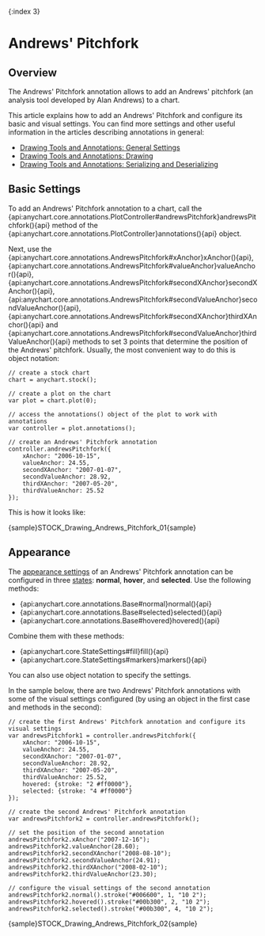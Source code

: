 {:index 3}
# Andrews' Pitchfork

## Overview

The Andrews' Pitchfork annotation allows to add an Andrews' pitchfork (an analysis tool developed by Alan Andrews) to a chart.

This article explains how to add an Andrews' Pitchfork and configure its basic and visual settings. You can find more settings and other useful information in the articles describing annotations in general:

* [Drawing Tools and Annotations: General Settings](General_Settings)
* [Drawing Tools and Annotations: Drawing](Drawing)
* [Drawing Tools and Annotations: Serializing and Deserializing](Serializing_Deserializing)

## Basic Settings

To add an Andrews' Pitchfork annotation to a chart, call the {api:anychart.core.annotations.PlotController#andrewsPitchfork}andrewsPitchfork(){api} method of the {api:anychart.core.annotations.PlotController}annotations(){api} object.

Next, use the {api:anychart.core.annotations.AndrewsPitchfork#xAnchor}xAnchor(){api}, {api:anychart.core.annotations.AndrewsPitchfork#valueAnchor}valueAnchor(){api}, {api:anychart.core.annotations.AndrewsPitchfork#secondXAnchor}secondXAnchor(){api}, {api:anychart.core.annotations.AndrewsPitchfork#secondValueAnchor}secondValueAnchor(){api}, {api:anychart.core.annotations.AndrewsPitchfork#secondXAnchor}thirdXAnchor(){api} and {api:anychart.core.annotations.AndrewsPitchfork#secondValueAnchor}thirdValueAnchor(){api} methods to set 3 points that determine the position of the Andrews' pitchfork. Usually, the most convenient way to do this is object notation:

```
// create a stock chart
chart = anychart.stock();

// create a plot on the chart
var plot = chart.plot(0);

// access the annotations() object of the plot to work with annotations
var controller = plot.annotations();

// create an Andrews' Pitchfork annotation
controller.andrewsPitchfork({
    xAnchor: "2006-10-15",
    valueAnchor: 24.55,
    secondXAnchor: "2007-01-07",
    secondValueAnchor: 28.92,
    thirdXAnchor: "2007-05-20",
    thirdValueAnchor: 25.52
});
```

This is how it looks like:

{sample}STOCK\_Drawing\_Andrews\_Pitchfork\_01{sample}

## Appearance

The [appearance settings](../../../Appearance_Settings) of an Andrews' Pitchfork annotation can be configured in three [states](../../../Common_Settings/Interactivity/States): **normal**, **hover**, and **selected**. Use the following methods:

* {api:anychart.core.annotations.Base#normal}normal(){api} 
* {api:anychart.core.annotations.Base#selected}selected(){api} 
* {api:anychart.core.annotations.Base#hovered}hovered(){api}

Combine them with these methods:

* {api:anychart.core.StateSettings#fill}fill(){api}
* {api:anychart.core.StateSettings#markers}markers(){api}

You can also use object notation to specify the settings.

In the sample below, there are two Andrews' Pitchfork annotations with some of the visual settings configured (by using an object in the first case and methods in the second):

```
// create the first Andrews' Pitchfork annotation and configure its visual settings
var andrewsPitchfork1 = controller.andrewsPitchfork({
    xAnchor: "2006-10-15",
    valueAnchor: 24.55,
    secondXAnchor: "2007-01-07",
    secondValueAnchor: 28.92,
    thirdXAnchor: "2007-05-20",
    thirdValueAnchor: 25.52,
    hovered: {stroke: "2 #ff0000"},
    selected: {stroke: "4 #ff0000"}
});

// create the second Andrews' Pitchfork annotation
var andrewsPitchfork2 = controller.andrewsPitchfork();

// set the position of the second annotation
andrewsPitchfork2.xAnchor("2007-12-16");
andrewsPitchfork2.valueAnchor(28.60);
andrewsPitchfork2.secondXAnchor("2008-08-10");
andrewsPitchfork2.secondValueAnchor(24.91);
andrewsPitchfork2.thirdXAnchor("2008-02-10");
andrewsPitchfork2.thirdValueAnchor(23.30);

// configure the visual settings of the second annotation
andrewsPitchfork2.normal().stroke("#006600", 1, "10 2");
andrewsPitchfork2.hovered().stroke("#00b300", 2, "10 2");
andrewsPitchfork2.selected().stroke("#00b300", 4, "10 2");
```

{sample}STOCK\_Drawing\_Andrews\_Pitchfork\_02{sample}